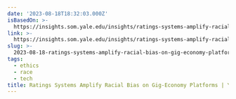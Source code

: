 ```yaml
---
date: '2023-08-18T18:32:03.000Z'
isBasedOn: >-
  https://insights.som.yale.edu/insights/ratings-systems-amplify-racial-bias-on-gig-economy-platforms
link: >-
  https://insights.som.yale.edu/insights/ratings-systems-amplify-racial-bias-on-gig-economy-platforms
slug: >-
  2023-08-18-ratings-systems-amplify-racial-bias-on-gig-economy-platforms-or-yale-insight
tags:
  - ethics
  - race
  - tech
title: Ratings Systems Amplify Racial Bias on Gig-Economy Platforms | Yale Insight
---
```


